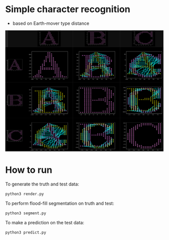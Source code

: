 # Simple character recognition
* based on Earth-mover type distance

<img src="fig/table.png" width=500px>

# How to run
To generate the truth and test data:

```
python3 render.py
```

To perform flood-fill segmentation on truth and test:

```
python3 segment.py
```

To make a prediction on the test data:

```
python3 predict.py
```



